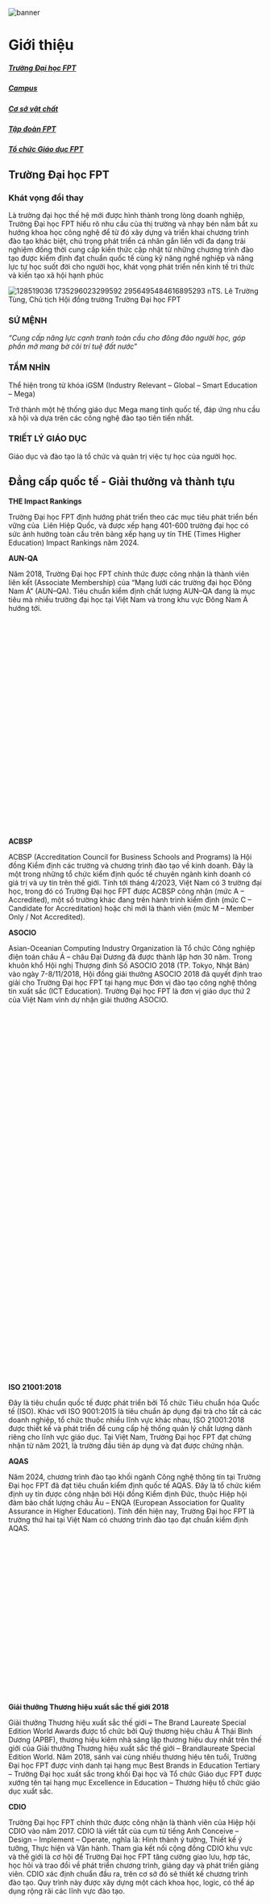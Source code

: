 ![banner](https://daihoc.fpt.edu.vn/wp-content/uploads/2025/01/header-2024-png.avif)

# Giới thiệu

##### [Trường Đại học FPT](https://daihoc.fpt.edu.vn/gioi-thieu-dai-hoc-fpt/\#universityfpt)

##### [Campus](https://daihoc.fpt.edu.vn/gioi-thieu-dai-hoc-fpt/\#campus)

##### [Cơ sở vật chất](https://daihoc.fpt.edu.vn/gioi-thieu-dai-hoc-fpt/\#facilities)

##### [Tập đoàn FPT](https://daihoc.fpt.edu.vn/gioi-thieu-dai-hoc-fpt/\#fpt)

##### [Tổ chức Giáo dục FPT](https://daihoc.fpt.edu.vn/gioi-thieu-dai-hoc-fpt/\#fptedu)

## Trường Đại học FPT

### Khát vọng đổi thay

Là trường đại học thế hệ mới được hình thành trong lòng doanh nghiệp, Trường Đại học FPT hiểu rõ nhu cầu của thị trường và nhạy bén nắm bắt xu hướng khoa học công nghệ để từ đó xây dựng và triển khai chương trình đào tạo khác biệt, chú trọng phát triển cá nhân gắn liền với đa dạng trải nghiệm đồng thời cung cấp kiến thức cập nhật từ những chương trình đào tạo được kiểm định đạt chuẩn quốc tế cùng kỹ năng nghề nghiệp và năng lực tự học suốt đời cho người học, khát vọng phát triển nền kinh tế tri thức và kiến tạo xã hội hạnh phúc

![128519036 1735296023299592 2956495484616895293 n](https://daihoc.fpt.edu.vn/wp-content/uploads/2024/11/128519036_1735296023299592_2956495484616895293_n.avif)TS. Lê Trường Tùng, Chủ tịch Hội đồng trường Trường Đại học FPT

### SỨ MỆNH

_“Cung cấp năng lực cạnh tranh toàn cầu cho đông đảo người học, góp phần mở mang bờ cõi trí tuệ đất nước_”

### TẦM NHÌN

Thể hiện trong từ khóa iGSM (Industry Relevant – Global – Smart Education – Mega)

Trở thành một hệ thống giáo dục Mega mang tính quốc tế, đáp ứng nhu cầu xã hội và dựa trên các công nghệ đào tạo tiên tiến nhất.

### TRIẾT LÝ GIÁO DỤC

Giáo dục và đào tạo là tổ chức và quản trị việc tự học của người học.

## Đẳng cấp quốc tế - Giải thưởng và thành tựu

**THE Impact Rankings**

Trường Đại học FPT định hướng phát triển theo các mục tiêu phát triển bền vững của  Liên Hiệp Quốc, và được xếp hạng 401-600 trường đại học có sức ảnh hưởng toàn cầu trên bảng xếp hạng uy tín THE (Times Higher Education) Impact Rankings năm 2024.

**AUN-QA**

Năm 2018, Trường Đại học FPT chính thức được công nhận là thành viên liên kết (Associate Membership) của “Mạng lưới các trường đại học Đông Nam Á” (AUN–QA). Tiêu chuẩn kiểm định chất lượng AUN–QA đang là mục tiêu mà nhiều trường đại học tại Việt Nam và trong khu vực Đông Nam Á hướng tới.

![THE png](data:image/svg+xml,%3Csvg%20xmlns='http://www.w3.org/2000/svg'%20viewBox='0%200%20600%20258'%3E%3C/svg%3E)

![13254382 976580879127134 4137907135004517314 n](data:image/svg+xml,%3Csvg%20xmlns='http://www.w3.org/2000/svg'%20viewBox='0%200%20851%20315'%3E%3C/svg%3E)

**ACBSP**

ACBSP (Accreditation Council for Business Schools and Programs) là Hội đồng Kiểm định các trường và chương trình đào tạo về kinh doanh. Đây là một trong những tổ chức kiểm định quốc tế chuyên ngành kinh doanh có giá trị và uy tín trên thế giới. Tính tới tháng 4/2023, Việt Nam có 3 trường đại học, trong đó có Trường Đại học FPT được ACBSP công nhận (mức A – Accredited), một số trường khác đang trên hành trình kiểm định (mức C – Candidate for Accreditation) hoặc chỉ mới là thành viên (mức M – Member Only / Not Accredited).

**ASOCIO**

Asian-Oceanian Computing Industry Organization là Tổ chức Công nghiệp điện toán châu Á – châu Đại Dương đã được thành lập hơn 30 năm. Trong khuôn khổ Hội nghị Thượng đỉnh Số ASOCIO 2018 (TP. Tokyo, Nhật Bản) vào ngày 7-8/11/2018, Hội đồng giải thưởng ASOCIO 2018 đã quyết định trao giải cho Trường Đại học FPT tại hạng mục Đơn vị đào tạo công nghệ thông tin xuất sắc (ICT Education). Trường Đại học FPT là đơn vị giáo dục thứ 2 của Việt Nam vinh dự nhận giải thưởng ASOCIO.

![acbsp là gì](data:image/svg+xml,%3Csvg%20xmlns='http://www.w3.org/2000/svg'%20viewBox='0%200%20150%20150'%3E%3C/svg%3E)

![Screen Shot 2024 12 03 at 16.44.51](data:image/svg+xml,%3Csvg%20xmlns='http://www.w3.org/2000/svg'%20viewBox='0%200%20746%20304'%3E%3C/svg%3E)

**ISO 21001:2018**

Đây là tiêu chuẩn quốc tế được phát triển bởi Tổ chức Tiêu chuẩn hóa Quốc tế (ISO). Khác với ISO 9001:2015 là tiêu chuẩn áp dụng đại trà cho tất cả các doanh nghiệp, tổ chức thuộc nhiều lĩnh vực khác nhau, ISO 21001:2018 được thiết kế và phát triển để cung cấp hệ thống quản lý chất lượng dành riêng cho lĩnh vực giáo dục. Tại Việt Nam, Trường Đại học FPT đạt chứng nhận từ năm 2021, là trường đầu tiên áp dụng và đạt được chứng nhận.

**AQAS**

Năm 2024, chương trình đào tạo khối ngành Công nghệ thông tin tại Trường Đại học FPT đã đạt tiêu chuẩn kiểm định quốc tế AQAS. Đây là tổ chức kiểm định uy tín được công nhận bởi Hội đồng Kiểm định Đức, thuộc Hiệp hội đảm bảo chất lượng châu Âu – ENQA (European Association for Quality Assurance in Higher Education). Tính đến hiện nay, Trường Đại học FPT là trường thứ hai tại Việt Nam có chương trình đào tạo đạt chuẩn kiểm định AQAS.

![21001 e1715144955643](data:image/svg+xml,%3Csvg%20xmlns='http://www.w3.org/2000/svg'%20viewBox='0%200%20910%20343'%3E%3C/svg%3E)

![AQAS](data:image/svg+xml,%3Csvg%20xmlns='http://www.w3.org/2000/svg'%20viewBox='0%200%20530%20110'%3E%3C/svg%3E)

**Giải thưởng Thương hiệu xuất sắc thế giới 2018**

Giải thưởng Thương hiệu xuất sắc thế giới **–** The Brand Laureate Special Edition World Awards được tổ chức bởi Quỹ thương hiệu châu Á Thái Bình Dương (APBF), thương hiệu kiêm nhà sáng lập thương hiệu duy nhất trên thế giới của Giải thưởng Thương hiệu xuất sắc thế giới – Brandlaureate Special Edition World. Năm 2018, sánh vai cùng nhiều thương hiệu tên tuổi, Trường Đại học FPT được vinh danh tại hạng mục Best Brands in Education Tertiary – Trường Đại học xuất sắc trong khối Đại học và Tổ chức Giáo dục FPT được xướng tên tại hạng mục Excellence in Education – Thương hiệu tổ chức giáo dục xuất sắc.

**CDIO**

Trường Đại học FPT chính thức được công nhận là thành viên của Hiệp hội CDIO vào năm 2017. CDIO là viết tắt của cụm từ tiếng Anh Conceive – Design – Implement – Operate, nghĩa là: Hình thành ý tưởng, Thiết kế ý tưởng, Thực hiện và Vận hành. Tham gia kết nối cộng đồng CDIO khu vực và thế giới là cơ hội để Trường Đại học FPT tăng cường giao lưu, hợp tác, học hỏi và trao đổi về phát triển chương trình, giảng dạy và phát triển giảng viên. CDIO xác định chuẩn đầu ra, trên cơ sở đó sẽ thiết kế chương trình đào tạo. Quy trình này được xây dựng một cách khoa học, logic, có thể áp dụng rộng rãi các lĩnh vực đào tạo.

![Screen Shot 2024 06 20 at 12.35.25](data:image/svg+xml,%3Csvg%20xmlns='http://www.w3.org/2000/svg'%20viewBox='0%200%201180%20772'%3E%3C/svg%3E)

![cq5dam.web.1114.627](data:image/svg+xml,%3Csvg%20xmlns='http://www.w3.org/2000/svg'%20viewBox='0%200%20910%20512'%3E%3C/svg%3E)

**FPT được vinh danh tại APICTA AWARDS** **2019**

APICTA Awards là giải thưởng quốc tế do liên minh các tổ chức CNTT – Viễn Thông trong khu vực Châu Á – Thái Bình Dương (APICTA) tổ chức với mong muốn ghi nhận những ứng dụng, sản phẩm, giải pháp, dịch vụ phần mềm, CNTT xuất sắc của các quốc gia trong khu vực.

Năm 2019, FPT là công ty Việt Nam duy nhất nhận đến ba bằng khen tại Lễ Công bố và trao Giải thưởng CNTT châu Á – Thái Bình Dương (APICTA 2019), với các sản phẩm ứng dụng công nghệ trong lĩnh vực giáo dục.

**Sao Khuê**

11 năm liên tiếp, Trường Đại học FPT giành cú đúp ấn tượng trong giải Sao Khuê  – giải thưởng uy tín của lĩnh vực phần mềm và công nghệ thông tin tại Việt Nam với các hạng mục dành cho Đơn vị đào tạo Công nghệ thông tin hệ chính quy và Đơn vị đào tạo Công nghệ thông tin hệ phi chính quy xuất sắc.

**THE Impact Rankings**

Trường Đại học FPT định hướng phát triển theo các mục tiêu phát triển bền vững của  Liên Hiệp Quốc, và được xếp hạng 401-600 trường đại học có sức ảnh hưởng toàn cầu trên bảng xếp hạng uy tín THE (Times Higher Education) Impact Rankings năm 2024.

![THE png](data:image/svg+xml,%3Csvg%20xmlns='http://www.w3.org/2000/svg'%20viewBox='0%200%20600%20258'%3E%3C/svg%3E)

**AUN-QA**

Năm 2018, Trường Đại học FPT chính thức được công nhận là thành viên liên kết (Associate Membership) của “Mạng lưới các trường đại học Đông Nam Á” (AUN–QA). Tiêu chuẩn kiểm định chất lượng AUN–QA đang là mục tiêu mà nhiều trường đại học tại Việt Nam và trong khu vực Đông Nam Á hướng tới.

![13254382 976580879127134 4137907135004517314 n](data:image/svg+xml,%3Csvg%20xmlns='http://www.w3.org/2000/svg'%20viewBox='0%200%20851%20315'%3E%3C/svg%3E)

**ACBSP**

ACBSP (Accreditation Council for Business Schools and Programs) là Hội đồng Kiểm định các trường và chương trình đào tạo về kinh doanh. Đây là một trong những tổ chức kiểm định quốc tế chuyên ngành kinh doanh có giá trị và uy tín trên thế giới. Tính tới tháng 4/2023, Việt Nam có 3 trường đại học, trong đó có Trường Đại học FPT được ACBSP công nhận (mức A – Accredited), một số trường khác đang trên hành trình kiểm định (mức C – Candidate for Accreditation) hoặc chỉ mới là thành viên (mức M – Member Only / Not Accredited).

![acbsp là gì](data:image/svg+xml,%3Csvg%20xmlns='http://www.w3.org/2000/svg'%20viewBox='0%200%20150%20150'%3E%3C/svg%3E)

**ASOCIO**

Asian-Oceanian Computing Industry Organization là Tổ chức Công nghiệp điện toán châu Á – châu Đại Dương đã được thành lập hơn 30 năm. Trong khuôn khổ Hội nghị Thượng đỉnh Số ASOCIO 2018 (TP. Tokyo, Nhật Bản) vào ngày 7-8/11/2018, Hội đồng giải thưởng ASOCIO 2018 đã quyết định trao giải cho Trường Đại học FPT tại hạng mục Đơn vị đào tạo công nghệ thông tin xuất sắc (ICT Education). Trường Đại học FPT là đơn vị giáo dục thứ 2 của Việt Nam vinh dự nhận giải thưởng ASOCIO.

![Screen Shot 2024 12 03 at 16.44.51](data:image/svg+xml,%3Csvg%20xmlns='http://www.w3.org/2000/svg'%20viewBox='0%200%20746%20304'%3E%3C/svg%3E)

**ISO 21001:2018**

Đây là tiêu chuẩn quốc tế được phát triển bởi Tổ chức Tiêu chuẩn hóa Quốc tế (ISO). Khác với ISO 9001:2015 là tiêu chuẩn áp dụng đại trà cho tất cả các doanh nghiệp, tổ chức thuộc nhiều lĩnh vực khác nhau, ISO 21001:2018 được thiết kế và phát triển để cung cấp hệ thống quản lý chất lượng dành riêng cho lĩnh vực giáo dục. Tại Việt Nam, Trường Đại học FPT đạt chứng nhận từ năm 2021, là trường đầu tiên áp dụng và đạt được chứng nhận.

![21001 e1715144955643](data:image/svg+xml,%3Csvg%20xmlns='http://www.w3.org/2000/svg'%20viewBox='0%200%20910%20343'%3E%3C/svg%3E)

**AQAS**

Năm 2024, chương trình đào tạo khối ngành Công nghệ thông tin tại Trường Đại học FPT đã đạt tiêu chuẩn kiểm định quốc tế AQAS. Đây là tổ chức kiểm định uy tín được công nhận bởi Hội đồng Kiểm định Đức, thuộc Hiệp hội đảm bảo chất lượng châu Âu – ENQA (European Association for Quality Assurance in Higher Education). Tính đến hiện nay, Trường Đại học FPT là trường thứ hai tại Việt Nam có chương trình đào tạo đạt chuẩn kiểm định AQAS.

![AQAS](data:image/svg+xml,%3Csvg%20xmlns='http://www.w3.org/2000/svg'%20viewBox='0%200%20530%20110'%3E%3C/svg%3E)

**Giải thưởng Thương hiệu xuất sắc thế giới 2018**

Giải thưởng Thương hiệu xuất sắc thế giới **–** The Brand Laureate Special Edition World Awards được tổ chức bởi Quỹ thương hiệu châu Á Thái Bình Dương (APBF), thương hiệu kiêm nhà sáng lập thương hiệu duy nhất trên thế giới của Giải thưởng Thương hiệu xuất sắc thế giới – Brandlaureate Special Edition World. Năm 2018, sánh vai cùng nhiều thương hiệu tên tuổi, Trường Đại học FPT được vinh danh tại hạng mục Best Brands in Education Tertiary – Trường Đại học xuất sắc trong khối Đại học và Tổ chức Giáo dục FPT được xướng tên tại hạng mục Excellence in Education – Thương hiệu tổ chức giáo dục xuất sắc.

![Screen Shot 2024 06 20 at 12.35.25](data:image/svg+xml,%3Csvg%20xmlns='http://www.w3.org/2000/svg'%20viewBox='0%200%201180%20772'%3E%3C/svg%3E)

**CDIO**

Trường Đại học FPT chính thức được công nhận là thành viên của Hiệp hội CDIO vào năm 2017. CDIO là viết tắt của cụm từ tiếng Anh Conceive – Design – Implement – Operate, nghĩa là: Hình thành ý tưởng, Thiết kế ý tưởng, Thực hiện và Vận hành. Tham gia kết nối cộng đồng CDIO khu vực và thế giới là cơ hội để Trường Đại học FPT tăng cường giao lưu, hợp tác, học hỏi và trao đổi về phát triển chương trình, giảng dạy và phát triển giảng viên. CDIO xác định chuẩn đầu ra, trên cơ sở đó sẽ thiết kế chương trình đào tạo. Quy trình này được xây dựng một cách khoa học, logic, có thể áp dụng rộng rãi các lĩnh vực đào tạo.

![cq5dam.web.1114.627](data:image/svg+xml,%3Csvg%20xmlns='http://www.w3.org/2000/svg'%20viewBox='0%200%20910%20512'%3E%3C/svg%3E)

**FPT được vinh danh tại APICTA AWARDS** **2019**

APICTA Awards là giải thưởng quốc tế do liên minh các tổ chức CNTT – Viễn Thông trong khu vực Châu Á – Thái Bình Dương (APICTA) tổ chức với mong muốn ghi nhận những ứng dụng, sản phẩm, giải pháp, dịch vụ phần mềm, CNTT xuất sắc của các quốc gia trong khu vực.

Năm 2019, FPT là công ty Việt Nam duy nhất nhận đến ba bằng khen tại Lễ Công bố và trao Giải thưởng CNTT châu Á – Thái Bình Dương (APICTA 2019), với các sản phẩm ứng dụng công nghệ trong lĩnh vực giáo dục.

**Sao Khuê**

11 năm liên tiếp, Trường Đại học FPT giành cú đúp ấn tượng trong giải Sao Khuê  – giải thưởng uy tín của lĩnh vực phần mềm và công nghệ thông tin tại Việt Nam với các hạng mục dành cho Đơn vị đào tạo Công nghệ thông tin hệ chính quy và Đơn vị đào tạo Công nghệ thông tin hệ phi chính quy xuất sắc.

**Các giải thưởng khác:**

- Giải thưởng Victa (ICT Award) năm 2008, 2010 với danh hiệu Đơn vị cung cấp dịch vụ đào tạo nhân lực Công nghệ thông tin xuất sắc nhất
- Giải nhất Kỳ thi lập trình viên quốc tế ACM/ICPC Việt Nam (2012)
- Top 10 ACM/ICPC châu Á (2011 – 2012)
- Giải Nhất cuộc thi IT Corner do Đại học Quốc gia Hà Nội tổ chức (2012)
- Giải Nhì cuộc thi lập trình Samsung (2011)
- Giải Nhì cuộc thi Imagine Cup do Microsoft tổ chức (2011)
- Bằng khen của Bộ Giáo dục và Đào tạo dành cho Đơn vị có kết quả xuất sắc nhất trong kỳ thi tin học sinh viên năm 2012…

## Campus xanh tọa lạc tại 05 thành phố lớn của cả nước

![Bando FPTU VN](data:image/svg+xml,%3Csvg%20xmlns='http://www.w3.org/2000/svg'%20viewBox='0%200%20838%201024'%3E%3C/svg%3E)

Thực hiện sứ mệnh đào tạo năng lực cạnh tranh toàn cầu cho đông đảo người học, góp phần mở mang bờ cõi trí tuệ đất nướ _c,_ tính đến nay, Trường Đại học FPT là trường đại học đầu tiên có sự hiện diện với quy mô 5 campus trải dài từ Bắc vào Nam tại những thành phố lớn của cả nước: Hà Nội, Đà Nẵng, Quy Nhơn, TP. Hồ Chí Minh và Cần Thơ.

## Khuôn viên xanh

### **Campus Trường Đại học FPT tại Hà Nội**

Campus Trường Đại học FPT tại Hà Nội tọa lạc tại Thủ đô nghìn năm văn hiến. Với khuôn viên 30ha, sức chứa lên đến 30.000 sinh viên và hơn 5.000 chỗ ở nội trú, campus này được ví như một khu đô thị toàn năng thu nhỏ. Thiết kế không gian mở, xen kẽ với thiên nhiên xanh mát mang lại cảm giác thoáng đãng, tạo nên sự cân bằng giữa tự nhiên và con người, campus này hội đủ yếu tố trở thành nơi gắn bó, trưởng thành và phát triển cá nhân toàn diện của sinh viên trong giai đoạn thanh xuân rực rỡ.

Với kiến trúc độc đáo hình rồng tại đại lộ Thăng Long cùng sự giao thoa giữa văn hóa, công nghệ và thiên nhiên do kiến trúc sư lừng danh Võ Trọng Nghĩa thiết kế, campus Trường Đại học FPT tại Hà Nội đạt nhiều giải thưởng danh giá như giải nhất “Kiến trúc Xanh Việt Nam”, Top 3 công trình giáo dục ấn tượng và được vinh danh tại Festival Kiến trúc thế giới.

### **Campus Trường Đại học FPT tại Đà Nẵng**

Campus Trường Đại học FPT tại Đà Nẵng tọa lạc trong lòng Khu đô thị FPT tại thành phố Đà Nẵng – nơi được mệnh danh “thành phố đáng sống nhất Việt Nam”. Khuôn viên Trường Đại học FPT tại Đà Nẵng được xây dựng theo mô hình campus toàn năng với không gian mở, thiên nhiên xanh mát, trong lành mang đến cho sinh viên môi trường học tập, trải nghiệm hài hòa, lý tưởng.

Kiến trúc khuôn viên Trường Đại học FPT tại Đà Nẵng với triết lý thiên nhiên và đô thị giao thoa đạt giải thưởng danh giá “Designed Award Winning Architecture Projects” từ World Architecture.

### **Campus Trường Đại học FPT tại Đà Nẵng**

Campus Trường Đại học FPT tại Đà Nẵng tọa lạc trong lòng Khu đô thị FPT tại thành phố Đà Nẵng – nơi được mệnh danh “thành phố đáng sống nhất Việt Nam”. Khuôn viên Trường Đại học FPT tại Đà Nẵng được xây dựng theo mô hình campus toàn năng với không gian mở, thiên nhiên xanh mát, trong lành mang đến cho sinh viên môi trường học tập, trải nghiệm hài hòa, lý tưởng.

Kiến trúc khuôn viên Trường Đại học FPT tại Đà Nẵng với triết lý thiên nhiên và đô thị giao thoa đạt giải thưởng danh giá “Designed Award Winning Architecture Projects” từ World Architecture.

### **Campus Trường Đại học FPT tại Quy Nhơn**

Campus AI Quy Nhơn của Trường Đại học FPT  tọa lạc tại thành phố Quy Nhơn – nơi được kỳ vọng trở thành “thung lũng Silicon” của Việt Nam trong tương lai. Campus này nằm trong khu quy hoạch khu đô thị, trung tâm AI trọng điểm của vùng cát trắng biển xanh Bình Định và là dự án nằm trong Tổ hợp Giáo dục – Trí tuệ nhân tạo quy mô lớn của Tập đoàn FPT.

Được thiết kế bởi Huni Architectes (Pháp), Campus AI Quy Nhơn của Trường Đại học FPT lấy cảm hứng tạo hình từ các khối bo mạch điện tử – tạo hình đậm chất công nghệ, giao hòa với cảnh quan thiên nhiên rực rỡ xanh mát.

### **Campus Trường Đại học FPT tại TP. HCM**

Campus này tọa lạc tại thành phố mang tên Bác – thành phố trẻ, sôi động và hiện đại bậc nhất Việt Nam, bên trong Khu công nghệ cao – nơi hội tụ các tập đoàn đa quốc gia, các trung tâm nghiên cứu khoa học công nghệ hiện đại.

Lấy cảm hứng từ vị trí tọa lạc đắc địa và cảnh quan thiên nhiên Nam bộ trù phú, kiến trúc sư Võ Trọng Nghĩa thiết kế nên campus Trường Đại học FPT tại TP. Hồ Chí Minh với tạo hình là những đỉnh núi kỳ công rực rỡ xanh mướt, được ví như “một kiến trúc đại học xanh độc đáo” nổi bật phía Đông thành phố.

Hướng tới sự hoà hợp giữa con người, công nghệ và thiên nhiên, campus này với không gian sắp đặt mở, tận dụng tối đa ánh sáng, bầu khí quyển và cây cối tự nhiên, tạo nên một môi trường học tập xanh, thoáng, tràn ngập năng lượng, kích thích sự sáng tạo, phát triển toàn diện cho sinh viên.

### **Campus Trường Đại học FPT tại TP. HCM**

Campus này tọa lạc tại thành phố mang tên Bác – thành phố trẻ, sôi động và hiện đại bậc nhất Việt Nam, bên trong Khu công nghệ cao – nơi hội tụ các tập đoàn đa quốc gia, các trung tâm nghiên cứu khoa học công nghệ hiện đại.

Lấy cảm hứng từ vị trí tọa lạc đắc địa và cảnh quan thiên nhiên Nam bộ trù phú, kiến trúc sư Võ Trọng Nghĩa thiết kế nên campus Trường Đại học FPT tại TP. Hồ Chí Minh với tạo hình là những đỉnh núi kỳ công rực rỡ xanh mướt, được ví như “một kiến trúc đại học xanh độc đáo” nổi bật phía Đông thành phố.

Hướng tới sự hoà hợp giữa con người, công nghệ và thiên nhiên, campus này với không gian sắp đặt mở, tận dụng tối đa ánh sáng, bầu khí quyển và cây cối tự nhiên, tạo nên một môi trường học tập xanh, thoáng, tràn ngập năng lượng, kích thích sự sáng tạo, phát triển toàn diện cho sinh viên.

### **Campus Trường Đại học FPT tại Cần Thơ**

Campus Trường Đại học FPT tại Cần Thơ tọa lạc tại thành phố được mệnh danh “thủ đô Mekong Delta” – Cần Thơ – trung tâm kinh tế, văn hóa, giáo dục lớn nhất của khu vực đồng bằng sông Cửu Long.

Campus Cần Thơ có không gian sắp đặt tăng cường tính mở, thiết kế xen kẽ giữa cao ốc với cây xanh, đem lại cảnh quan khuôn viên thoáng đãng, hài hòa. Với lối kiến trúc châu Âu đương đại, không gian khoáng đạt, gần gũi với tự nhiên, campus Trường Đại học FPT tại Cần Thơ được mệnh danh là “ngôi trường mọc lên ở trời Tây”.

## CƠ SỞ VẬT CHẤT

### Thư viện

Thư viện Trường Đại học FPT được thiết kế với không gian ngập tràn ánh sáng tự nhiên và tầm nhìn xanh mát. Đây là nơi sinh viên có thể khám phá nguồn học liệu phong phú, từ trực tuyến đến trực tiếp. Không chỉ là nơi cung cấp tri thức, thư viện còn mang đến một không gian yên tĩnh, tràn đầy cảm hứng sáng tạo, giúp sinh viên tự học và phát triển tư duy hiệu quả.

### Phòng LAB

Hệ thống phòng LAB tại Trường Đại học FPT được trang bị đầy đủ thiết bị và chức năng chuyên biệt cho từng ngành học. Sinh viên có thể thỏa sức sáng tạo và thực hành với các phòng LAB của mỗi chuyên ngành: **Information Technology** (Software Engineering, Artificial Intelligence, Information Systems, Cyber Security, Automotive Software Engineering, Digital Art Design, Integrated Circuit Design), **Communication Technology** (Multimedia Communication, Public Relations), **Business Administration** (Digital Marketing, International Business, Global Logistics and Supply Chain Management, Fintech), **Linguistics** (English Language, Japanese Language, Chinese Language, Korean Language) và **Âm nhạc truyền thống**. Mỗi không gian đều được thiết kế để đáp ứng nhu cầu học tập và sáng tạo đặc thù của từng ngành, giúp sinh viên rèn luyện các kỹ năng mềm, kỹ năng chuyên môn và biến ý tưởng thành hiện thực.

### Phòng học

Các phòng học tại Trường Đại học FPT được trang bị đầy đủ tiện nghi, với sĩ số lớp khoảng 25-30 sinh viên/phòng học, tạo nên môi trường học tập thân thiện, cởi mở. Giảng viên và sinh viên dễ dàng phá bỏ khoảng cách, tăng cường tương tác, tạo không khí học tập sôi nổi trên tinh thần lớp học là nơi sinh viên được khuyến khích tự tin thể hiện tư duy và quan điểm cá nhân.

### Hội trường

Hội trường hiện đại, tiện nghi là nơi diễn ra các hoạt động học thuật quan trọng như bảo vệ đồ án, hội thảo, và các buổi giao lưu văn hóa với khách mời đến từ trong và ngoài nước. Không gian hội trường không chỉ dành cho hoạt động học tập mà còn là nơi kết nối, chia sẻ tri thức và văn hóa, mang đến những trải nghiệm phong phú cho sinh viên.

### Khu vực thể thao

Khu vực thể thao của Trường Đại học FPT là nơi sinh viên có thể thư giãn và rèn luyện sức khỏe sau những giờ học căng thẳng. Những sân tập hiện đại, những cung đường xanh mát ngay trong khuôn viên trường tạo nên một không gian lý tưởng cho các hoạt động thể thao, giúp sinh viên duy trì thể lực và tinh thần khỏe mạnh.

### Ký túc xá và Canteen

Ký túc xá tại Trường Đại học FPT được thiết kế thoáng mát, khang trang và tiện nghi, kết hợp với đầy đủ các dịch vụ từ những thương hiệu uy tín. Ký túc xá không chỉ là nơi đáp ứng nhu cầu sinh hoạt hàng ngày mà còn là một không gian ấm cúng ngay trong khuôn viên trường, tối ưu sự tiện nghi và thoải mái cho sinh viên trong suốt quá trình học tập, trải nghiệm đời sống sinh viên.

## Tập đoàn FPT

FPT là tập đoàn công nghệ hàng đầu Việt Nam tiên phong trong xu hướng công nghệ mới, hiện diện tại Việt Nam và 30 quốc gia, vùng lãnh thổ. Xuyên suốt hành trình 36 năm hoạt động kiến tạo hạnh phúc, Tập đoàn FPT hiện thực hóa quyết tâm chuyển đổi số toàn diện và lan tỏa tinh thần khởi nghiệp, làm chủ công nghệ, chủ động, linh hoạt thích ứng trong mọi bối cảnh đến toàn xã hội.

### Hành trình kiến tạo hạnh phúc

Hạnh phúc là được thấu hiểu và chăm sóc. Hạnh phúc là được đóng góp cho quốc gia, cộng đồng. 36 năm, bằng những khát vọng và nỗ lực sáng tạo công nghệ, FPT đã khai mở những con đường chưa từng có dấu chân, mang đến những trải nghiệm hạnh phúc trong công việc, cuộc sống cho hàng chục triệu người dân, hàng chục nghìn doanh nghiệp, tổ chức trên phạm vi toàn cầu.

![461091284 913275997512314 4073793903766885050 2](data:image/svg+xml,%3Csvg%20xmlns='http://www.w3.org/2000/svg'%20viewBox='0%200%201920%20731'%3E%3C/svg%3E)

### Tầm nhìn chiến lược

Năm 1988, 13 nhà khoa học trẻ thành lập Công ty FPT với mong muốn xây dựng “một tổ chức kiểu mới, giàu mạnh bằng nỗ lực lao động sáng tạo trong khoa học kỹ thuật và công nghệ, làm khách hàng hài lòng, góp phần hưng thịnh quốc gia, đem lại cho mỗi thành viên của mình điều kiện phát triển đầy đủ nhất về tài năng và một cuộc sống đầy đủ về vật chất, phong phú về tinh thần. FPT tiếp tục theo đuổi mục tiêu lớn dài hạn trở thành doanh nghiệp số và đứng trong Top 50 công ty hàng đầu thế giới về cung cấp dịch vụ, giải pháp chuyển đổi số toàn diện vào năm 2030. Để đạt được mục tiêu này, FPT xây dựng các chương trình hành động cân bằng, toàn diện ở cả ba khía cạnh.

### Hệ sinh thái FPT

FPT luôn khẳng định vị thế tiên phong trong các lĩnh vực công nghệ, viễn thông và giáo dục. Đón đầu xu hướng công nghệ, thị trường, FPT tạo dựng hệ sinh thái những dịch vụ, sản phẩm, giải pháp, nền tảng Made by FPT thúc đẩy sự phát triển, tăng trưởng bền vững của các tổ chức, doanh nghiệp cũng như mang đến những trải nghiệm mới, khác biệt cho người dùng.

![SodoFPT2](data:image/svg+xml,%3Csvg%20xmlns='http://www.w3.org/2000/svg'%20viewBox='0%200%201575%202560'%3E%3C/svg%3E)

### Video giới thiệu FPT

## Tổ chức Giáo dục FPT

Tổ chức giáo dục FPT với phương châm “Làm khác để làm tốt” là một trong ba mảng hoạt động cốt lõi của Tập đoàn FPT, là thương hiệu giáo dục có tầm ảnh hưởng quốc tế, đầy đủ các cấp học, góp phần cung cấp nguồn nhân lực chất lượng cao cho thị trường lao động.

### Lịch sử hình thành

Tổ chức Giáo dục FPT thành lập năm 1999. Là một trong các đơn vị thành viên, nắm giữ 1 trong 3 mảng hoạt động cốt lõi của Tập đoàn FPT – tập đoàn tiên phong trong lĩnh vực công nghệ thông tin.

Sau 25 năm tham gia vào lĩnh vực giáo dục và 18 năm thành lập đại học, FPT chính thức công bố việc ra mắt Tổ chức Giáo dục FPT cùng với chiến lược phát triển 2016-2025. Theo đó, Tổ chức Giáo dục FPT được định hướng là một hệ thống các trường thuộc các khối đào tạo khác nhau từ  giáo dục phổ thông (tiểu học, trung học cơ sở,  trung học phổ thông), giáo dục nghề nghiệp (cao đẳng, phổ thông cao đẳng, các chương trình liên kết quốc tế trình độ cao đẳng, các chương trình liên kết quốc tế ngắn hạn), giáo dục đại học (đại học chính quy, đại học liên kết quốc tế, sau đại học).

### Quá trình phát triển

Khởi đầu bằng việc thành lập chương trình đào tạo Lập trình viên quốc tế FPT Aptech vào năm 1999 và chương trình đào tạo Mỹ thuật Đa phương tiện FPT Arena sau đó 5 năm, Tập đoàn FPT chính thức bước vào lĩnh vực giáo dục. Hai năm sau, tập đoàn FPT bắt đầu đào tạo kỹ sư, cử nhân bậc đại học thông qua việc thành lập Trường Đại học FPT vào năm 2006, đây được xem là bước tiến quan trọng trong lĩnh vực giáo dục của Tập đoàn FPT.

Nhằm mở rộng mạng lưới và ngành nghề đào tạo, Tổ chức Giáo dục FPT (FPT Education) liên tiếp thành lập các đơn vị đào tạo hoặc liên kết với các trường đại học quốc tế mở cơ sở tại Việt Nam từ năm 2009. Trường Cao đẳng FPT Polytechnic thành lập năm 2010 đào tạo kỹ sư, cử nhân cao đẳng thực hành, FPT Jetking (năm 2011) đào tạo phần cứng máy tính và hệ thống mạng. Bốn năm sau đó, chương trình đào tạo kỹ sư công nghệ thông tin theo hình thức trực tuyến (FUNiX) được mở từ 2015 đến 2020. Trong 4 năm từ 2016 đến 2019, FPT Education tham gia đào tạo chuyên sâu với chương trình đào tạo và cấp chứng chỉ quốc tế về digital marketing với FPT Skillking, chứng chỉ quốc tế về Internet of Things với FPT Coking.

FPT Education tham gia giáo dục phổ thông năm 2013 bằng việc thành lập Trường Trung học phổ thông (THPT) FPT tại Hòa Lạc (đào tạo bậc phổ thông từ lớp 10 đến lớp 12 theo mô hình nội trú) và Trường Tiểu học và Trung học cơ sở (THCS) FPT Cầu Giấy (Hà Nội) trở thành trường tiểu học và trung học cơ sở đầu tiên của FPT Education vào 4 năm sau.

## Đơn vị thành viên

#### Trường Đại học FPT

[![Trường Đại học FPT](data:image/svg+xml,%3Csvg%20xmlns='http://www.w3.org/2000/svg'%20viewBox='0%200%20910%20370'%3E%3C/svg%3E)](https://university.fpt.edu.vn/)

#### Viện Quản trị & Công nghệ FSB

[![Screen Shot 2024 12 05 at 17.11.43](data:image/svg+xml,%3Csvg%20xmlns='http://www.w3.org/2000/svg'%20viewBox='0%200%20834%20344'%3E%3C/svg%3E)](https://caohoc.fpt.edu.vn/)

#### Greenwich Việt Nam

[![Greenwich Việt Nam](data:image/svg+xml,%3Csvg%20xmlns='http://www.w3.org/2000/svg'%20viewBox='0%200%20669%20301'%3E%3C/svg%3E)](https://greenwich.edu.vn/)

#### Swinburne Việt Nam

[![Swinburne Việt Nam](data:image/svg+xml,%3Csvg%20xmlns='http://www.w3.org/2000/svg'%20viewBox='0%200%20371%20300'%3E%3C/svg%3E)](https://swinburne-vn.edu.vn/)

#### Melbourne Polytechnic Việt Nam

[![Melbourne Polytechnic Việt Nam](data:image/svg+xml,%3Csvg%20xmlns='http://www.w3.org/2000/svg'%20viewBox='0%200%20482%20250'%3E%3C/svg%3E)](https://melbourne.fpt.edu.vn/)

#### Cao đẳng Anh quốc BTEC FPT

[![Cao đẳng Anh quốc BTEC FPT](data:image/svg+xml,%3Csvg%20xmlns='http://www.w3.org/2000/svg'%20viewBox='0%200%20635%20360'%3E%3C/svg%3E)](https://btec.fpt.edu.vn/)

#### Viện Đào tạo Quốc tế FPT

[![Viện Đào tạo Quốc tế FPT](data:image/svg+xml,%3Csvg%20xmlns='http://www.w3.org/2000/svg'%20viewBox='0%200%20910%20296'%3E%3C/svg%3E)](https://university.fpt.edu.vn/vien-dao-tao-quoc-te-fpt/)

#### Cao đẳng FPT Polytechnic

[![BTEC FPT Cao đẳng FPT Polytechnic](data:image/svg+xml,%3Csvg%20xmlns='http://www.w3.org/2000/svg'%20viewBox='0%200%20567%20215'%3E%3C/svg%3E)](https://caodang.fpt.edu.vn/)

#### Hệ thống Trường Phổ thông FPT

[![Hệ thống Trường Phổ thông FPT](data:image/svg+xml,%3Csvg%20xmlns='http://www.w3.org/2000/svg'%20viewBox='0%200%20910%20430'%3E%3C/svg%3E)](https://university.fpt.edu.vn/he-thong-truong-pho-thong-fpt/)

#### Phổ thông Cao đẳng

[![Phổ thông Cao đẳng](data:image/svg+xml,%3Csvg%20xmlns='http://www.w3.org/2000/svg'%20viewBox='0%200%20300%20115'%3E%3C/svg%3E)](https://phothongcaodang.fpt.edu.vn/)

[Đăng ký tư vấn](https://daihoc.fpt.edu.vn/dang-ky-truc-tuyen/)